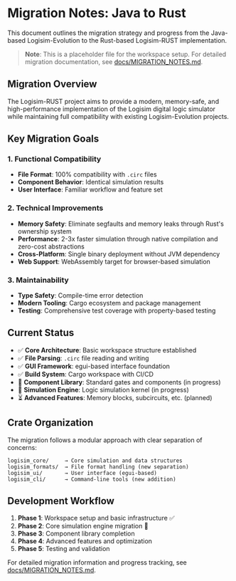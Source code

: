 # Migration Notes: Java to Rust

This document outlines the migration strategy and progress from the Java-based Logisim-Evolution to the Rust-based Logisim-RUST implementation.

> **Note**: This is a placeholder file for the workspace setup. For detailed migration documentation, see [docs/MIGRATION_NOTES.md](./docs/MIGRATION_NOTES.md).

## Migration Overview

The Logisim-RUST project aims to provide a modern, memory-safe, and high-performance implementation of the Logisim digital logic simulator while maintaining full compatibility with existing Logisim-Evolution projects.

## Key Migration Goals

### 1. Functional Compatibility
- **File Format**: 100% compatibility with `.circ` files
- **Component Behavior**: Identical simulation results
- **User Interface**: Familiar workflow and feature set

### 2. Technical Improvements
- **Memory Safety**: Eliminate segfaults and memory leaks through Rust's ownership system
- **Performance**: 2-3x faster simulation through native compilation and zero-cost abstractions
- **Cross-Platform**: Single binary deployment without JVM dependency
- **Web Support**: WebAssembly target for browser-based simulation

### 3. Maintainability
- **Type Safety**: Compile-time error detection
- **Modern Tooling**: Cargo ecosystem and package management
- **Testing**: Comprehensive test coverage with property-based testing

## Current Status

- ✅ **Core Architecture**: Basic workspace structure established
- ✅ **File Parsing**: `.circ` file reading and writing
- ✅ **GUI Framework**: egui-based interface foundation
- ✅ **Build System**: Cargo workspace with CI/CD
- 🚧 **Component Library**: Standard gates and components (in progress)
- 🚧 **Simulation Engine**: Logic simulation kernel (in progress)
- ⏳ **Advanced Features**: Memory blocks, subcircuits, etc. (planned)

## Crate Organization

The migration follows a modular approach with clear separation of concerns:

```
logisim_core/     → Core simulation and data structures
logisim_formats/  → File format handling (new separation)
logisim_ui/       → User interface (egui-based)
logisim_cli/      → Command-line tools (new addition)
```

## Development Workflow

1. **Phase 1**: Workspace setup and basic infrastructure ✅
2. **Phase 2**: Core simulation engine migration 🚧
3. **Phase 3**: Component library completion
4. **Phase 4**: Advanced features and optimization
5. **Phase 5**: Testing and validation

For detailed migration information and progress tracking, see [docs/MIGRATION_NOTES.md](./docs/MIGRATION_NOTES.md).